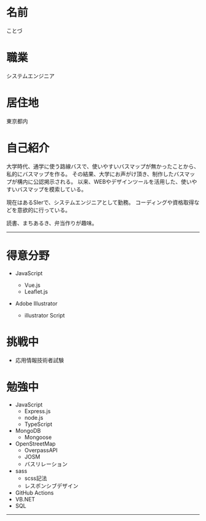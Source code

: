 # 名前
ことづ

# 職業
システムエンジニア

# 居住地
東京都内

# 自己紹介
大学時代、通学に使う路線バスで、使いやすいバスマップが無かったことから、私的にバスマップを作る。
その結果、大学にお声がけ頂き、制作したバスマップが構内に公認掲示される。
以来、WEBやデザインツールを活用した、使いやすいバスマップを模索している。

現在はあるSIerで、システムエンジニアとして勤務。
コーディングや資格取得などを意欲的に行っている。

読書、まちあるき、弁当作りが趣味。


---------------------------------------------

# 得意分野
- JavaScript
    - Vue.js
    - Leaflet.js

- Adobe Illustrator
    - illustrator Script

# 挑戦中
- 応用情報技術者試験

# 勉強中
- JavaScript
    - Express.js
    - node.js
    - TypeScript
- MongoDB
    - Mongoose
- OpenStreetMap
    - OverpassAPI
    - JOSM
    - バスリレーション
- sass
    - scss記法
    - レスポンシブデザイン
- GitHub Actions
- VB.NET
- SQL

---------------------------------------------




